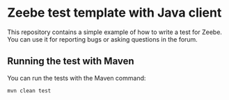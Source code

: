 # Zeebe test template with Java client

This repository contains a simple example of how to write a test for Zeebe. You can use it for reporting bugs or asking questions in the forum.

## Running the test with Maven

You can run the tests with the Maven command:

`mvn clean test`
